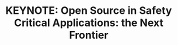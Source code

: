 ---
categories:
- bkk19
description: The last 20 years have seen a tremendous surge of new technologies and
  capabilities emerge from open source software. &nbsp; &nbsp;Open source building
  blocks have become increasingly attractive as the base for innovative new products.
  This is starting to include safety critical applications. &nbsp; This talk will
  look at some of the challenges and approaches to building trust and confidence in
  open source used in safety critical software coming to new products near you… or
  perhaps, even in you.
image:
  featured: 'true'
  path: /assets/images/featured-images/bkk19/BKK19-400K2.png
session_attendee_num: '44'
session_id: BKK19-400K2
session_room: 'Keynote Room (World Ballroom BC) '
session_slot:
  end_time: '2019-04-04 11:00:00'
  start_time: '2019-04-04 10:30:00'
session_speakers:
- speaker_bio: Kate Stewart is a Senior Director of Strategic Programs, responsible
    for the Open Compliance programs encompassing the SPDX, FOSSology, OpenChain,
    and other compliance and embedded related projects. Kate was one of the original
    founders of SPDX, and is currently the specification lead. Since joining The Linux
    Foundation, she has also launched Real-Time Linux, Zephyr Project and CHAOSS projects.
  speaker_company: Linux Foundation
  speaker_image: /assets/images/speakers/bkk19/kate-stewart.jpg
  speaker_location: ''
  speaker_name: Kate Stewart
  speaker_position: Sr. Director of Strategic Programs
  speaker_username: kstewart8
session_track: Keynote
tag: session
tags:
- Keynote
title: 'KEYNOTE: Open Source in Safety Critical Applications: the Next Frontier'
---